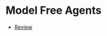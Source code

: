 # Model Free Agents

- [Review](https://lilianweng.github.io/lil-log/2018/04/08/policy-gradient-algorithms.html#ppo)
